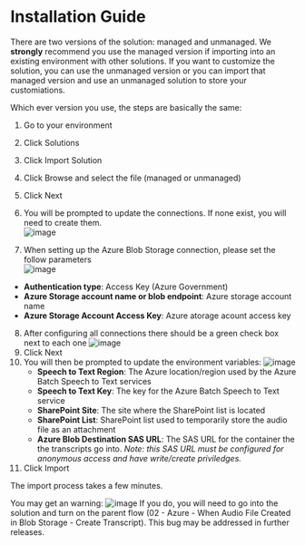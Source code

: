 # Installation Guide
There are two versions of the solution: managed and unmanaged.  We **strongly** recommend you use the managed version if importing into an existing environment with other solutions.  If you want to customize the solution, you can use the unmanaged version or you can import that managed version and use an unmanaged solution to store your customiations.

Which ever version you use, the steps are basically the same:

1. Go to your environment
2. Click Solutions
3. Click Import Solution
4. Click Browse and select the file (managed or unmanaged)
5. Click Next
6. You will be prompted to update the connections. If none exist, you will need to create them.  
   ![image](https://github.com/microsoft/Federal-Business-Applications/assets/12347531/ba369542-a53c-4ee3-a64f-28eb82500351)

7. When setting up the Azure Blob Storage connection, please set the follow parameters  
   ![image](https://github.com/microsoft/Federal-Business-Applications/assets/12347531/d2d558ca-c3d6-4c4c-8f89-3519d198b1e2)

  - **Authentication type**: Access Key (Azure Government)
  - **Azure Storage account name or blob endpoint**: Azure storage account name
  - **Azure Storage Account Access Key**: Azure atorage acount access key 
8. After configuring all connections there should be a green check box next to each one
![image](https://github.com/microsoft/Federal-Business-Applications/assets/12347531/37ba1855-70d1-45e5-b93b-514526188e00)
9. Click Next
10. You will then be prompted to update the environment variables:
    ![image](https://github.com/microsoft/Federal-Business-Applications/assets/12347531/3a1d53c3-8de9-4b21-9d38-7a0fb2197eb5)
    - **Speech to Text Region**: The Azure location/region used by the Azure Batch Speech to Text services
    - **Speech to Text Key**: The key for the Azure Batch Speech to Text service
    - **SharePoint Site**: The site where the SharePoint list is located
    - **SharePoint List**: SharePoint list used to temporarily store the audio file as an attachment
    - **Azure Blob Destination SAS URL**:  The SAS URL for the container the the transcripts go into.  _Note: this SAS URL must be configured for anonymous access and have write/create priviledges._
11. Click Import

The import process takes a few minutes.  

You may get an warning: 
![image](https://github.com/microsoft/Federal-Business-Applications/assets/12347531/b6e3caaa-875a-49e0-b78c-6c18c5af9aa9)
If you do, you will need to go into the solution and turn on the parent flow (02 - Azure - When Audio File Created in Blob Storage - Create Transcript).  This bug may be addressed in further releases. 



